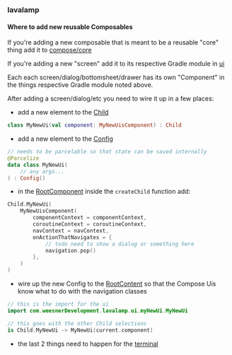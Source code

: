 ### lavalamp

#### Where to add new reusable Composables

If you're adding a new composable that is meant to be a reusable "core" thing add it to 
[compose/core](frontend/compose/core/src/commonMain/kotlin/com/weesnerDevelopment/compose/core) 

If you're adding a new "screen" add it to its respective Gradle module in [ui](frontend/ui)

Each each screen/dialog/bottomsheet/drawer has its own "Component" in the things respective Gradle 
module noted above.

After adding a screen/dialog/etc you need to wire it up in a few places:

 - add a new element to the [Child](frontend/navigation/src/commonMain/kotlin/com/weesnerDevelopment/navigation/Child.kt)

```kotlin
class MyNewUi(val component: MyNewUisComponent) : Child
```

- add a new element to the [Config](frontend/navigation/src/commonMain/kotlin/com/weesnerDevelopment/navigation/Config.kt)

```kotlin
// needs to be parcelable so that state can be saved internally
@Parcelize
data class MyNewUi(
    // any args...
) : Config()
```

 - in the [RootComponent](frontend/navigation/src/commonMain/kotlin/com/weesnerDevelopment/navigation/RootComponent.kt) 
inside the `createChild` function add:

```kotlin
Child.MyNewUi(
    MyNewUisComponent(
        componentContext = componentContext,
        coroutineContext = coroutineContext,
        navContext = navContext,
        onActionThatNavigates = {
            // todo need to show a dialog or something here
            navigation.pop()
        },
    )
)
```

- wire up the new Config to the [RootContent](frontend/navigation/src/commonMain/kotlin/com/weesnerDevelopment/navigation/RootContent.kt) 
so that the Compose Uis know what to do with the navigation classes

```kotlin
// this is the import for the ui
import com.weesnerDevelopment.lavalamp.ui.myNewUi.MyNewUi

// this goes with the other Child selections
is Child.MyNewUi -> MyNewUi(current.component)
```

- the last 2 things need to happen for the [terminal](frontend/terminal/src/main/kotlin/com/weesnerDevelopment/lavalamp/terminal/main.kt)